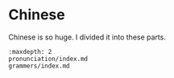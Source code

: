 # Chinese

Chinese is so huge. I divided it into these parts.

```{toctree}
:maxdepth: 2
pronunciation/index.md
grammers/index.md
```
